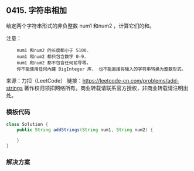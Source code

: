 ## 0415. 字符串相加

给定两个字符串形式的非负整数 num1 和num2 ，计算它们的和。

注意：

```
    num1 和num2 的长度都小于 5100.
    num1 和num2 都只包含数字 0-9.
    num1 和num2 都不包含任何前导零。
    你不能使用任何內建 BigInteger 库， 也不能直接将输入的字符串转换为整数形式。
```

来源：力扣（LeetCode）
链接：https://leetcode-cn.com/problems/add-strings
著作权归领扣网络所有。商业转载请联系官方授权，非商业转载请注明出处。

### 模板代码

``` java
class Solution {
    public String addStrings(String num1, String num2) {

    }
}
```


### 解决方案

#### 
